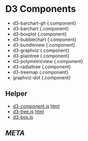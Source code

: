 
<link rel="stylesheet" type="text/css" href="../index-style.css"  />

# D3 Components
<script>
  import ComponentCreator from "src/client/morphic/component-creator.js"
  var container  = lively.query(this, "lively-container")
</script>

- d3-barchart-gh  {.component}
- d3-barchart  {.component}
- d3-boxplot  {.component}
- d3-bubblechart  {.component}
- d3-bundleview  {.component}
- d3-graphviz  {.component}
- d3-plaintree  {.component}
- d3-polymetricview  {.component}
- d3-radialtree  {.component}
- d3-treemap  {.component}
- graphviz-dot  {.component}
 
## Helper
 
  - [d3-component.js](d3-component.js) [html](d3-component.html)
  - [d3-tree.js](d3-tree.js) [html](d3-tree.html)
  - [d3-box.js](d3-box.js)
<!-- 
<script>
import Files from "src/client/files.js"
var md = lively.query(this, "lively-markdown");
Files.generateMarkdownFileListing(md.shadowRoot)
</script>
-->

## *META*

<script>
  var context = lively.query(this, "lively-markdown").shadowRoot
  ComponentCreator.updateComponentsUI(container, context)
</script>